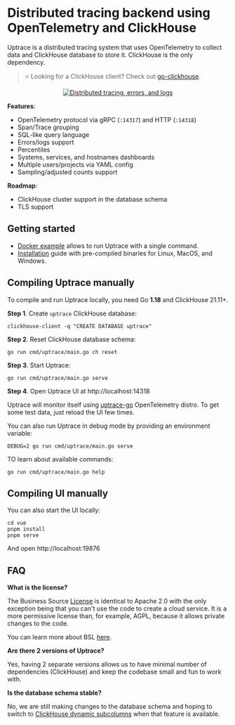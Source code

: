 # Distributed tracing backend using OpenTelemetry and ClickHouse

Uptrace is a distributed tracing system that uses OpenTelemetry to collect data and ClickHouse
database to store it. ClickHouse is the only dependency.

> :star: Looking for a ClickHouse client? Check out
> [go-clickhouse](https://github.com/uptrace/go-clickhouse).

<p align="center">
  <a href="https://uptrace.dev/open-source/?autoplay">
    <img src="https://uptrace.dev/uptrace-os/poster.png" alt="Distributed tracing, errors, and logs">
  </a>
</p>

**Features**:

- OpenTelemetry protocol via gRPC (`:14317`) and HTTP (`:14318`)
- Span/Trace grouping
- SQL-like query language
- Errors/logs support
- Percentiles
- Systems, services, and hostnames dashboards
- Multiple users/projects via YAML config
- Sampling/adjusted counts support

**Roadmap**:

- ClickHouse cluster support in the database schema
- TLS support

## Getting started

- [Docker example](example/docker) allows to run Uptrace with a single command.
- [Installation](https://docs.uptrace.dev/guide/os.html) guide with pre-compiled binaries for Linux,
  MacOS, and Windows.

## Compiling Uptrace manually

To compile and run Uptrace locally, you need Go **1.18** and ClickHouse 21.11+.

**Step 1**. Create `uptrace` ClickHouse database:

```shell
clickhouse-client -q "CREATE DATABASE uptrace"
```

**Step 2**. Reset ClickHouse database schema:

```shell
go run cmd/uptrace/main.go ch reset
```

**Step 3**. Start Uptrace:

```shell
go run cmd/uptrace/main.go serve
```

**Step 4**. Open Uptrace UI at http://localhost:14318

Uptrace will monitor itself using [uptrace-go](https://github.com/uptrace/uptrace-go) OpenTelemetry
distro. To get some test data, just reload the UI few times.

You can also run Uptrace in debug mode by providing an environment variable:

```shell
DEBUG=2 go run cmd/uptrace/main.go serve
```

TO learn about available commands:

```shell
go run cmd/uptrace/main.go help
```

## Compiling UI manually

You can also start the UI locally:

```shell
cd vue
pnpm install
pnpm serve
```

And open http://localhost:19876

## FAQ

**What is the license?**

The Business Source [License](LICENSE) is identical to Apache 2.0 with the only exception being that
you can't use the code to create a cloud service. It is a more permissive license than, for example,
AGPL, because it allows private changes to the code.

You can learn more about BSL [here](https://mariadb.com/bsl-faq-adopting/).

**Are there 2 versions of Uptrace?**

Yes, having 2 separate versions allows us to have minimal number of dependencies (ClickHouse) and
keep the codebase small and fun to work with.

**Is the database schema stable?**

No, we are still making changes to the database schema and hoping to switch to
[ClickHouse dynamic subcolumns](https://github.com/ClickHouse/ClickHouse/pull/23932) when that
feature is available.
